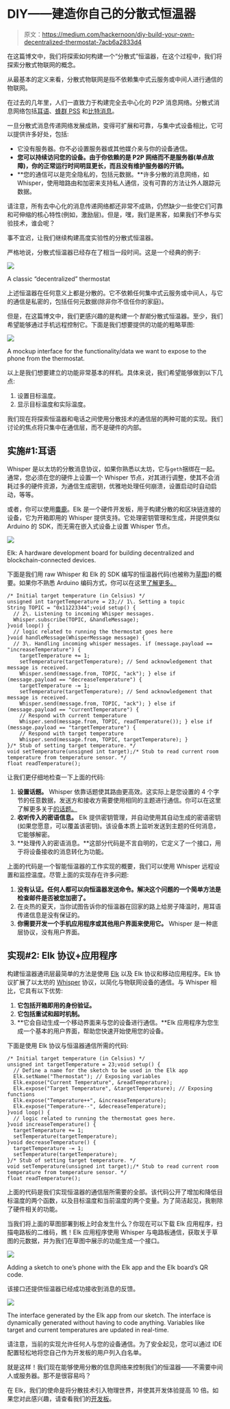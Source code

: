 # DIY——建造你自己的分散式恒温器

> 原文：<https://medium.com/hackernoon/diy-build-your-own-decentralized-thermostat-7acb6a2833d4>

在这篇博文中，我们将探索如何构建一个“分散式”恒温器，在这个过程中，我们将探索分散式物联网的概念。

从最基本的定义来看，分散式物联网是指不依赖集中式云服务或中间人进行通信的物联网。

在过去的几年里，人们一直致力于构建完全去中心化的 P2P 消息网络。分散式消息网络包括[耳语](https://github.com/ethereum/go-ethereum/wiki/Whisper-Overview)、[蜂群 PSS](https://swarm-guide.readthedocs.io/en/latest/pss.html) 和[比特消息](https://bitmessage.org/wiki/Main_Page)。

一旦分散式消息传递网络发展成熟，变得可扩展和可靠，与集中式设备相比，它可以提供许多好处，包括:

*   它没有服务器。你不必设置服务器或其他媒介来与你的设备通信。
*   **您可以持续访问您的设备。由于你依赖的是 P2P 网络而不是服务器(单点故障)，你的正常运行时间明显更长，而且没有维护服务器的开销。**
*   **您的通信可以是完全隐私的，包括元数据。**许多分散的消息网络，如 Whisper，使用暗路由和加密来支持私人通信，没有可靠的方法让外人跟踪元数据。

请注意，所有去中心化的消息传递网络都还非常不成熟，仍然缺少一些使它们可靠和可伸缩的核心特性(例如，激励层)。但是，嘿，我们是黑客，如果我们不参与实验技术，谁会呢？

事不宜迟，让我们继续构建高度实验性的分散式恒温器。

严格地说，分散式恒温器已经存在了相当一段时间。这是一个经典的例子:

![](img/d4a35127ee56f4a33e70e62cec2506cf.png)

A classic “decentralized” thermostat

上述恒温器在任何意义上都是分散的。它不依赖任何集中式云服务或中间人，与它的通信是私密的，包括任何元数据(除非你不信任你的家庭)。

但是，在这篇博文中，我们更感兴趣的是构建一个*智能*分散式恒温器。至少，我们希望能够通过手机远程控制它。下面是我们想要提供的功能的粗略草图:

![](img/eab6e287a47c952bb1929b249c0d7013.png)

A mockup interface for the functionality/data we want to expose to the phone from the thermostat.

以上是我们想要建立的功能非常基本的样机。具体来说，我们希望能够做到以下几点:

1.  设置目标温度。
2.  显示目标温度和实际温度。

我们现在将探索恒温器和电话之间使用分散技术的通信层的两种可能的实现。我们讨论的焦点将只集中在通信层，而不是硬件的内部。

## 实施#1:耳语

Whisper 是以太坊的分散消息协议，如果你熟悉以太坊，它与`geth`捆绑在一起。通常，您必须在您的硬件上设置一个 Whisper 节点，对其进行调整，使其不会消耗过多的硬件资源，为通信生成密钥，优雅地处理任何崩溃，设置启动时自动启动，等等。

或者，你可以使用[麋鹿](https://elk.cc?ref=d-ther-1)。Elk 是一个硬件开发板，用于构建分散的和区块链连接的设备，它为开箱即用的 Whisper 提供支持。它处理密钥管理和生成，并提供类似 Arduino 的 SDK，而无需在嵌入式设备上设置 Whisper 节点。

![](img/2f2da3a5ef0d1c37f14eb793fd1c52bf.png)

Elk: A hardware development board for building decentralized and blockchain-connected devices.

下面是我们用 raw Whisper 和 Elk 的 SDK 编写的恒温器代码(也被称为[草图](https://www.arduino.cc/en/Tutorial/Sketch))的概要。如果你不熟悉 Arduino 编码方式，你可以在这里[了解更多。](https://www.arduino.cc/en/Tutorial/Sketch)

```
/* Initial target temperature (in Celsius) */
unsigned int targetTemperature = 23;// 1\. Setting a topic
String TOPIC = "0x11223344";void setup() {
  // 2\. Listening to incoming Whisper messages.
  Whisper.subscribe(TOPIC, &handleMessage);
}void loop() {
  // logic related to running the thermostat goes here
}void handleMessage(WhisperMessage message) {
  // 3\. Handling incoming whisper messages. if (message.payload == "increaseTemperature") {
    targetTemperature += 1;
    setTemperature(targetTemperature); // Send acknowledgement that message is received.
    Whisper.send(message.from, TOPIC, "ack"); } else if (message.payload == "decreaseTemperature") {
    targetTemperature -= 1;
    setTemperature(targetTemperature); // Send acknowledgement that message is received.
    Whisper.send(message.from, TOPIC, "ack"); } else if (message.payload == "currentTemperature") {
    // Respond with current temperature
    Whisper.send(message.from, TOPIC, readTemperature()); } else if (message.payload == "targetTemperature") {
    // Respond with target temperature
    Whisper.send(message.from, TOPIC, targetTemperature); }
}/* Stub of setting target temperature. */
void setTemperature(unsigned int target);/* Stub to read current room temperature from temperature sensor. */
float readTemperature();
```

让我们更仔细地检查一下上面的代码:

1.  **设置话题。** Whisper 依靠话题使其路由更高效。这实际上是您设置的 4 个字节的任意数据，发送方和接收方需要使用相同的主题进行通信。你可以在这里了解更多关于[的话题。](https://geth.ethereum.org/whisper/Whisper-Overview)
2.  **收听传入的密语信息。** Elk 提供密钥管理，并自动使用其自动生成的密语密钥(如果您愿意，可以覆盖该密钥)。该设备本质上监听发送到主题的任何消息，它能够解密。
3.  **处理传入的密语消息。**这部分代码是不言自明的，它定义了一个接口，用于将设备接收的消息转化为功能。

上面的代码是一个智能恒温器的工作实现的概要，我们可以使用 Whisper 远程设置和监控温度。尽管上面的实现存在许多问题:

1.  **没有认证。任何人都可以向恒温器发送命令。解决这个问题的一个简单方法是检查邮件是否被您加密了。**
2.  在炎热的夏天，当你试图告诉你的恒温器在回家的路上给房子降温时，用耳语传递信息是没有保证的。
3.  **你需要开发一个手机应用程序或其他用户界面来使用它。** Whisper 是一种底层协议，没有用户界面。

## 实现#2: Elk 协议+应用程序

构建恒温器通讯层最简单的方法是使用 [Elk](https://elk.cc) 以及 Elk 协议和移动应用程序。Elk 协议扩展了以太坊的 [Whisper](https://github.com/ethereum/go-ethereum/wiki/Whisper-Overview) 协议，以简化与物联网设备的通信。与 Whisper 相比，它具有以下优势:

1.  **它包括开箱即用的身份验证。**
2.  **它包括重试和超时机制。**
3.  **它会自动生成一个移动界面来与您的设备进行通信。**Elk 应用程序为您生成一个基本的用户界面，帮助您快速开始使用您的设备。

下面是使用 Elk 协议与恒温器通信所需的代码:

```
/* Initial target temperature (in Celsius) */
unsigned int targetTemperature = 23;void setup() {
  // Define a name for the sketch to be used in the Elk app
  Elk.setName("Thermostat"); // Exposing variables
  Elk.expose("Current Temperature", &readTemperature);
  Elk.expose("Target Temperature", &targetTemperature); // Exposing functions
  Elk.expose("Temperature++", &increaseTemperature);
  Elk.expose("Temperature--", &decreaseTemperature);
}void loop() {
  // logic related to running the thermostat goes here.
}void increaseTemperature() {
  targetTemperature += 1;
  setTemperature(targetTemperature);
}void decreaseTemperature() {
  targetTemperature -= 1;
  setTemperature(targetTemperature);
}/* Stub of setting target temperature. */
void setTemperature(unsigned int target);/* Stub to read current room temperature from temperature sensor. */
float readTemperature();
```

上面的代码是我们实现恒温器的通信层所需要的全部。该代码公开了增加和降低目标温度的两个函数，以及目标温度和当前温度的两个变量。为了简洁起见，我剔除了硬件相关的功能。

当我们将上面的草图部署到板上时会发生什么？你现在可以下载 Elk 应用程序，扫描电路板的二维码，瞧！Elk 应用程序使用 Whisper 与电路板通信，获取关于草图的元数据，并为我们在草图中展示的功能生成一个接口。

![](img/79ba4b43d2315a0e9bc19ef65c950ed9.png)

Adding a sketch to one’s phone with the Elk app and the Elk board’s QR code.

该接口还提供恒温器已经成功接收到消息的反馈。

![](img/5311bd161b559ee6bebcf69d682e5992.png)

The interface generated by the Elk app from our sketch. The interface is dynamically generated without having to code anything. Variables like target and current temperatures are updated in real-time.

请注意，当前的实现允许任何人与您的设备通信。为了安全起见，您可以通过 IDE 配置轻松地将您自己作为开发板的用户列入白名单。

就是这样！我们现在能够使用分散的信息网络来控制我们的恒温器——不需要中间人或服务器。那不是很容易吗？

在 Elk，我们的使命是将分散技术引入物理世界，并使其开发体验提高 10 倍。如果您对此感兴趣，请查看我们的[开发板](https://elk.cc)。